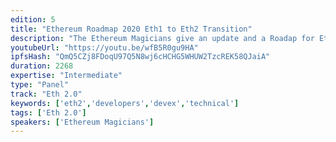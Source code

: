 ```yaml
---
edition: 5
title: "Ethereum Roadmap 2020 Eth1 to Eth2 Transition"
description: "The Ethereum Magicians give an update and a Roadap for Ethereum in 2020 and beyond, looking ahead to the transition to Eth 2.0"
youtubeUrl: "https://youtu.be/wfB5R0gu9HA"
ipfsHash: "QmQ5CZj8FDoqU97Q5N8wj6cHCHG5WHUW2TzcREK58QJaiA"
duration: 2268
expertise: "Intermediate"
type: "Panel"
track: "Eth 2.0"
keywords: ['eth2','developers','devex','technical']
tags: ['Eth 2.0']
speakers: ['Ethereum Magicians']
---
```

